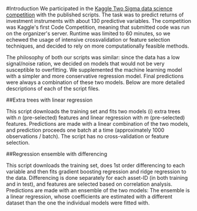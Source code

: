 #Introduction
We participated in the [Kaggle Two Sigma data science competition](https://www.kaggle.com/c/two-sigma-financial-modeling) with the published scripts. The task was to predict returns of investment instruments with about 130 predictive variables. The competition was Kaggle's first Code Competition, meaning that submitted code was run on the organizer's server. Runtime was limited to 60 minutes, so we echewed the usage of intensive crossvalidation or feature selection techniques, and decided to rely on more computationally feasible methods.

The philosophy of both our scripts was similar: since the data has a low signal/noise ration, we decided on models that would not be very susceptible to overfitting. We supplemented the machine learning model with a simpler and more conservative regression model. Final predictions were always a combination of these two models. Below are more detailed descriptions of each of the script files.

##Extra trees with linear regression

This script downloads the training set and fits two models (i) extra trees with _n_ (pre-selected) features and linear regression with _m_ (pre-selected) features. Predictions are made with a linear combination of the two models, and prediction proceeds one batch at a time (approximately 1000 observations / batch). The script has no cross-validation or feature selection.

##Regression ensemble with differencing

This script downloads the training set, does 1st order differencing to each variable and then fits gradient boosting regression and ridge regression to the data. Differencing is done separately for each asset-ID (in both training and in test), and features are selected based on correlation analysis. Predictions are made with an ensemble of the two models: The ensemble is a linear regression, whose coefficients are estimated with a different dataset than the one the individual models were fitted with.